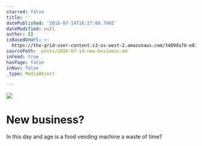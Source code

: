 ```yaml
---
starred: false
title: ''
datePublished: '2016-07-14T16:27:00.799Z'
dateModified: null
author: []
isBasedOnUrl: >-
  https://the-grid-user-content.s3-us-west-2.amazonaws.com/3409da70-e81c-4353-b6f1-80f758aa3192.jpg
sourcePath: _posts/2016-07-14-new-business.md
inFeed: true
hasPage: false
inNav: false
_type: MediaObject

---
```

![](https://the-grid-user-content.s3-us-west-2.amazonaws.com/3409da70-e81c-4353-b6f1-80f758aa3192.jpg)

# New business?

In this day and age is a food vending machine a waste of time?